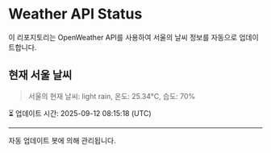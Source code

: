 
# Weather API Status

이 리포지토리는 OpenWeather API를 사용하여 서울의 날씨 정보를 자동으로 업데이트합니다.

## 현재 서울 날씨
> 서울의 현재 날씨: light rain, 온도: 25.34°C, 습도: 70%

⏳ 업데이트 시간: 2025-09-12 08:15:18 (UTC)

---
자동 업데이트 봇에 의해 관리됩니다.
